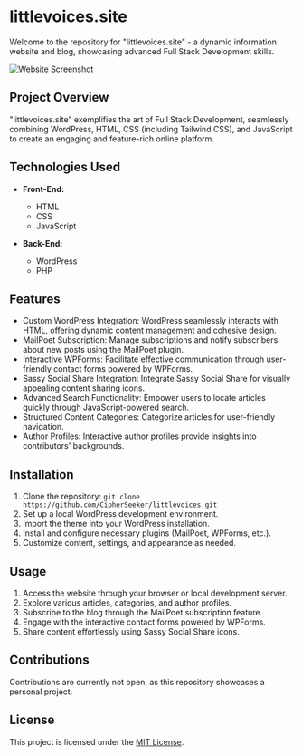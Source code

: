 # littlevoices.site

Welcome to the repository for "littlevoices.site" - a dynamic information website and blog, showcasing advanced Full Stack Development skills.

![Website Screenshot](screenshot.png)

## Project Overview

"littlevoices.site" exemplifies the art of Full Stack Development, seamlessly combining WordPress, HTML, CSS (including Tailwind CSS), and JavaScript to create an engaging and feature-rich online platform.

## Technologies Used

- **Front-End:**
  - HTML
  - CSS
  - JavaScript

- **Back-End:**
  - WordPress
  - PHP

## Features

- Custom WordPress Integration: WordPress seamlessly interacts with HTML, offering dynamic content management and cohesive design.
- MailPoet Subscription: Manage subscriptions and notify subscribers about new posts using the MailPoet plugin.
- Interactive WPForms: Facilitate effective communication through user-friendly contact forms powered by WPForms.
- Sassy Social Share Integration: Integrate Sassy Social Share for visually appealing content sharing icons.
- Advanced Search Functionality: Empower users to locate articles quickly through JavaScript-powered search.
- Structured Content Categories: Categorize articles for user-friendly navigation.
- Author Profiles: Interactive author profiles provide insights into contributors' backgrounds.

## Installation

1. Clone the repository: `git clone https://github.com/CipherSeeker/littlevoices.git`
2. Set up a local WordPress development environment.
3. Import the theme into your WordPress installation.
4. Install and configure necessary plugins (MailPoet, WPForms, etc.).
5. Customize content, settings, and appearance as needed.

## Usage

1. Access the website through your browser or local development server.
2. Explore various articles, categories, and author profiles.
3. Subscribe to the blog through the MailPoet subscription feature.
4. Engage with the interactive contact forms powered by WPForms.
5. Share content effortlessly using Sassy Social Share icons.

## Contributions

Contributions are currently not open, as this repository showcases a personal project.

## License

This project is licensed under the [MIT License](LICENSE).
